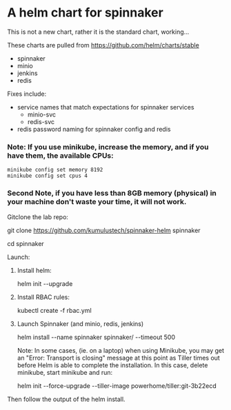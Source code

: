 # A helm chart for spinnaker

This is not a new chart, rather it is the standard chart, working...

These charts are pulled from https://github.com/helm/charts/stable
* spinnaker
* minio
* jenkins
* redis

Fixes include:
 - service names that match expectations for spinnaker services
   - minio-svc
   - redis-svc
 - redis password naming for spinnaker config and redis


### Note: If you use minikube, increase the memory, and if you have them, the available CPUs:

    minikube config set memory 8192
    minikube config set cpus 4

### Second Note, if you have less than 8GB memory (physical) in your machine don't waste your time, it will not work.
Gitclone the lab repo:

git clone https://github.com/kumulustech/spinnaker-helm spinnaker

cd spinnaker

Launch:

1) Install helm:

    helm init --upgrade

2) Install RBAC rules:

    kubectl create -f rbac.yml

3) Launch Spinnaker (and minio, redis, jenkins)
    
    helm install --name spinnaker spinnaker/ --timeout 500
    
    Note: In some cases, (ie. on a laptop) when using Minikube, you may get an "Error: Transport is closing" message at this point as Tiller times out before Helm is able to complete the installation. In this case, delete minikube, start minikube and run: 
    
    helm init --force-upgrade --tiller-image powerhome/tiller:git-3b22ecd
    
    
Then follow the output of the helm install.
